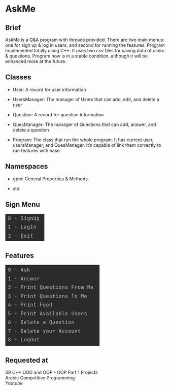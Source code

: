 # AskMe

## Brief

AskMe is a Q\&A program with threads provided. There are two main menus:
one for sign up & log in users, and second for running the features.
Program Implemented totally using C++. It uses two csv files for saving
data of users & questions. Program now is in a stable condition,
although it will be enhanced more at the future.

## Classes

  - User: A record for user information

  - UsersManager: The manager of Users that can add, edit, and delete a
    user

  - Question: A record for question information

  - QuesManager: The manager of Questions that can add, answer, and
    delete a question

  - Program: The class that run the whole program. It has current user,
    usersManager, and QuesManager. It’s capable of link them correctly
    to run features with ease

## Namespaces

  - gpm: General Properties & Methods.

  - std

## Sign Menu

![Sign Menu](Images/0.png)

## Features

![Features Menu](Images/1.png)

## Requested at

09 C++ OOD and OOP - OOP Part 1 Projects\
Arabic Competitive Programming\
Youtube